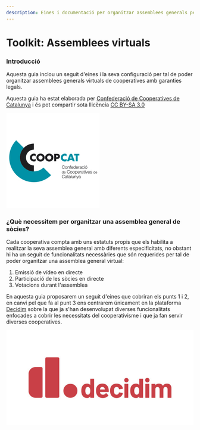 ```yaml
---
description: Eines i documentació per organitzar assemblees generals per cooperatives
---
```


# Toolkit: Assemblees virtuals

### Introducció

Aquesta guia inclou un seguit d'eines i la seva configuració per tal de poder organitzar assemblees generals virtuals de cooperatives amb garanties legals.

Aquesta guia ha estat elaborada per [Confederació de Cooperatives de Catalunya](https://www.cooperativescatalunya.coop/) i és pot compartir sota llicència [CC BY-SA 3.0](https://creativecommons.org/licenses/by-sa/3.0/) 

![](.gitbook/assets/external-content.duckduckgo.com.jpeg)

### ¿Què necessitem per organitzar una assemblea general de sòcies?

Cada cooperativa compta amb uns estatuts propis que els habilita a realitzar la seva assemblea general amb diferents especificitats, no obstant hi ha un seguit de funcionalitats necessàries que són requerides per tal de poder organitzar una assemblea general virtual:  

1. Emissió de vídeo en directe
2. Participació de les sòcies en directe
3. Votacions durant l'assemblea

En aquesta guia proposarem un seguit d'eines que cobriran els punts 1 i 2, en canvi pel que fa al punt 3 ens centrarem únicament en la plataforma [Decidim](https://decidim.org/) sobre la que ja s'han desenvolupat diverses funcionalitats enfocades a cobrir les necessitats del cooperativisme i que ja fan servir diverses cooperatives.  

![](.gitbook/assets/external-content.duckduckgo.com%20%281%29.jpeg)





